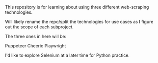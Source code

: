 This repository is for learning about using three different web-scraping technologies.

Will likely rename the repo/split the technologies for use cases as I figure out the scope of each subproject.

The three ones in here will be:

Puppeteer
Cheerio
Playwright

I'd like to explore Selenium at a later time for Python practice.